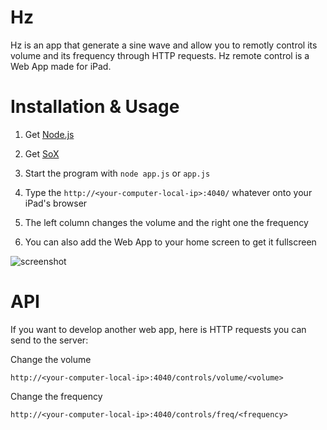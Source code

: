 Hz
===

Hz is an app that generate a sine wave and allow you to remotly control its volume and its frequency through HTTP requests.
Hz remote control is a Web App made for iPad.

Installation & Usage
===

1. Get [Node.js](http://nodejs.org#download)

2. Get [SoX](http://sox.sourceforge.net/)

3. Start the program with `node app.js` or `app.js`

3. Type the `http://<your-computer-local-ip>:4040/` whatever onto your iPad's browser

4. The left column changes the volume and the right one the frequency

5. You can also add the Web App to your home screen to get it fullscreen

<img src="https://raw.github.com/BinaryBrain/Hz/master/doc-img/add-home.png" alt="screenshot">


API
===

If you want to develop another web app, here is HTTP requests you can send to the server:

Change the volume

```
http://<your-computer-local-ip>:4040/controls/volume/<volume>
```

Change the frequency

```
http://<your-computer-local-ip>:4040/controls/freq/<frequency>
```
